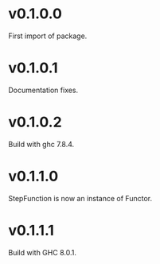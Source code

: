 # v0.1.0.0
First import of package.
# v0.1.0.1
Documentation fixes.
# v0.1.0.2
Build with ghc 7.8.4.
# v0.1.1.0
StepFunction is now an instance of Functor.
# v0.1.1.1
Build with GHC 8.0.1.
